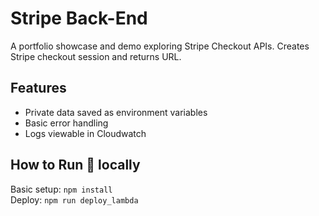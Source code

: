 # Stripe Back-End
A portfolio showcase and demo exploring Stripe Checkout APIs. Creates Stripe checkout session and returns URL.

## Features  
* Private data saved as environment variables
* Basic error handling
* Logs viewable in Cloudwatch  
  
## How to Run 🏃‍ locally
Basic setup: `npm install`   
Deploy: `npm run deploy_lambda` 